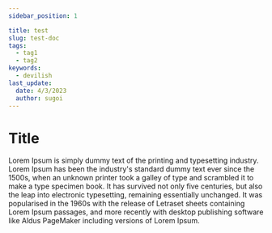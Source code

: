 ```yaml
---
sidebar_position: 1

title: test
slug: test-doc
tags:
  - tag1
  - tag2
keywords:
  - devilish
last_update:
  date: 4/3/2023
  author: sugoi
---
```


# Title

Lorem Ipsum is simply dummy text of the printing and typesetting industry. Lorem Ipsum has been the industry's standard dummy text ever since the 1500s, when an unknown printer took a galley of type and scrambled it to make a type specimen book. It has survived not only five centuries, but also the leap into electronic typesetting, remaining essentially unchanged. It was popularised in the 1960s with the release of Letraset sheets containing Lorem Ipsum passages, and more recently with desktop publishing software like Aldus PageMaker including versions of Lorem Ipsum.
